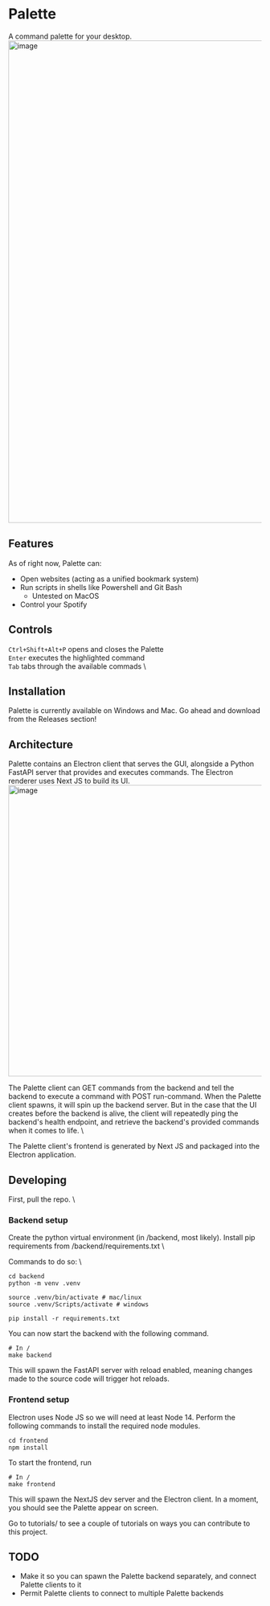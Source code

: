 # Palette

A command palette for your desktop. \
<img width="960" alt="image" src="https://github.com/D0rkKnight/CommandPalette/assets/20606858/a579acc8-c74f-4bc4-b2ef-e1199868f20c">

## Features

As of right now, Palette can:
- Open websites (acting as a unified bookmark system)
- Run scripts in shells like Powershell and Git Bash
  - Untested on MacOS
- Control your Spotify

## Controls
`Ctrl+Shift+Alt+P` opens and closes the Palette \
`Enter` executes the highlighted command \
`Tab` tabs through the available commads \

## Installation

Palette is currently available on Windows and Mac. Go ahead and download from the Releases section!

## Architecture

Palette contains an Electron client that serves the GUI, alongside a Python FastAPI server that provides and executes commands. The Electron renderer uses Next JS to build its UI. \
<img width="580" alt="image" src="https://github.com/D0rkKnight/CommandPalette/assets/20606858/4b2c8094-6e35-4f01-a9dc-a956346aba99">

The Palette client can GET commands from the backend and tell the backend to execute a command with POST run-command. When the Palette client spawns, it will spin up the backend server. But in the case that the UI creates before the backend is alive, the client will repeatedly ping the backend's health endpoint, and retrieve the backend's provided commands when it comes to life. \

The Palette client's frontend is generated by Next JS and packaged into the Electron application.

## Developing

First, pull the repo. \

### Backend setup
Create the python virtual environment (in /backend, most likely). Install pip requirements from /backend/requirements.txt \

Commands to do so: \
```
cd backend
python -m venv .venv

source .venv/bin/activate # mac/linux
source .venv/Scripts/activate # windows

pip install -r requirements.txt
```

You can now start the backend with the following command.
```
# In /
make backend
```
This will spawn the FastAPI server with reload enabled, meaning changes made to the source code will trigger hot reloads.

### Frontend setup
Electron uses Node JS so we will need at least Node 14. Perform the following commands to install the required node modules.
```
cd frontend
npm install
```

To start the frontend, run
```
# In /
make frontend
```
This will spawn the NextJS dev server and the Electron client. In a moment, you should see the Palette appear on screen.

Go to tutorials/ to see a couple of tutorials on ways you can contribute to this project.



## TODO

- Make it so you can spawn the Palette backend separately, and connect Palette clients to it
- Permit Palette clients to connect to multiple Palette backends

